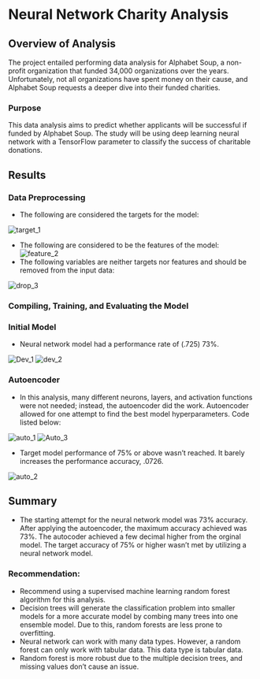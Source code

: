 # Neural Network Charity Analysis
## Overview of Analysis
The project entailed performing data analysis for Alphabet Soup, a non-profit organization that funded 34,000 organizations over the years. Unfortunately, not all organizations have spent money on their cause, and Alphabet Soup requests a deeper dive into their funded charities.   

### Purpose
This data analysis aims to predict whether applicants will be successful if funded by Alphabet Soup. The study will be using deep learning neural network with a TensorFlow parameter to classify the success of charitable donations.

## Results
### Data Preprocessing
- The following are considered the targets for the model:

![target_1](https://user-images.githubusercontent.com/96746207/176256791-8a6bde91-22b4-42b8-af70-bc7ba84ec7db.png)

- The following are considered to be the features of the model:
![feature_2](https://user-images.githubusercontent.com/96746207/176256359-9298b279-0eb3-445e-9d39-afc4297a6a20.png)
- The following variables are neither targets nor features and should be removed from the input data:

![drop_3](https://user-images.githubusercontent.com/96746207/176257780-883f23ec-973f-466a-936d-1beb52bdf14a.png)
	
### Compiling, Training, and Evaluating the Model

### Initial Model
- Neural network model had a performance rate of (.725) 73%.

![Dev_1](https://user-images.githubusercontent.com/96746207/176256049-f6366a1d-3459-4a2c-ae8a-87c4172bdc04.png)
![dev_2](https://user-images.githubusercontent.com/96746207/176256064-7e00c6fb-8f6c-4f3c-9a76-a17bb6e8bc59.png)

### Autoencoder 
- In this analysis, many different neurons, layers, and activation functions were not needed; instead, the autoencoder did the work. Autoencoder allowed for one attempt to find the best model hyperparameters. 
Code listed below:

![auto_1](https://user-images.githubusercontent.com/96746207/176256072-cb40b6af-6342-4b3b-a040-22e804ceb50e.png)
![Auto_3](https://user-images.githubusercontent.com/96746207/176256159-ba45dcce-266b-4c60-84fb-68f8f319c762.png)

- Target model performance of 75% or above wasn’t reached. It barely increases the performance accuracy, .0726.


![auto_2](https://user-images.githubusercontent.com/96746207/176256112-1373d663-f314-4705-9d4d-ee862afcc4e5.png)


## Summary
-	The starting attempt for the neural network model was 73% accuracy. After applying the autoencoder, the maximum accuracy achieved was 73%. The autocoder achieved a few decimal higher from the orginal model. The target accuracy of 75% or higher wasn’t met by utilizing a neural network model. 

### Recommendation:
- Recommend using a supervised machine learning random forest algorithm for this analysis. 
- Decision trees will generate the classification problem into smaller models for a more accurate model by combing many trees into one ensemble model. Due to this, random forests are less prone to overfitting. 
- Neural network can work with many data types. However, a random forest can only work with tabular data. This data type is tabular data.
- Random forest is more robust due to the multiple decision trees, and missing values don’t cause an issue.    
  
	
 
